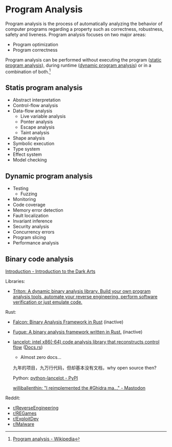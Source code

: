 # Program Analysis
Program analysis is the process of automatically analyzing the behavior of computer programs regarding a property such as correctness, robustness, safety and liveness. Program analysis focuses on two major areas:
- Program optimization
- Program correctness

Program analysis can be performed without executing the program ([static program analysis](https://en.wikipedia.org/wiki/Static_program_analysis)), during runtime ([dynamic program analysis](https://en.wikipedia.org/wiki/Dynamic_program_analysis)) or in a combination of both.[^wiki]

## Statis program analysis
- Abstract interpretation
- Control-flow analysis
- Data-flow analysis
  - Live variable analysis
  - Ponter analysis
  - Escape analysis
  - Taint analysis
- Shape analysis
- Symbolic execution
- Type system
- Effect system
- Model checking

## Dynamic program analysis
- Testing
  - Fuzzing
- Monitoring
- Code coverage
- Memory error detection
- Fault localization
- Invariant inference
- Security analysis
- Concurrency errors
- Program slicing
- Performance analysis

## Binary code analysis
[Introduction - Introduction to the Dark Arts](https://one2bla.me/the-dark-arts/introduction.html)

Libraries:
- [Triton: A dynamic binary analysis library. Build your own program analysis tools, automate your reverse engineering, perform software verification or just emulate code.](https://github.com/JonathanSalwan/Triton)

Rust:
- [Falcon: Binary Analysis Framework in Rust](https://github.com/falconre/falcon) (inactive)
- [Fugue: A binary analysis framework written in Rust.](https://github.com/fugue-re/fugue-core/tree/crates-io) (inactive)
- [lancelot: intel x86(-64) code analysis library that reconstructs control flow](https://github.com/williballenthin/lancelot) ([Docs.rs](https://docs.rs/lancelot/latest/lancelot/))
  - Almost zero docs...

  九年的项目，九万行代码，但却基本没有文档，why open source then?

  Python: [python-lancelot - PyPI](https://pypi.org/project/python-lancelot/)

  [williballenthin: "I reimplemented the #Ghidra ma..." - Mastodon](https://mastodon.social/@williballenthin/111633995924760195)

Reddit:
- [r/ReverseEngineering](https://www.reddit.com/r/ReverseEngineering/)
- [r/REGames](https://www.reddit.com/r/REGames/)
- [r/ExploitDev](https://www.reddit.com/r/ExploitDev/)
- [r/Malware](https://www.reddit.com/r/Malware/)


[^wiki]: [Program analysis - Wikipedia](https://en.wikipedia.org/wiki/Program_analysis)